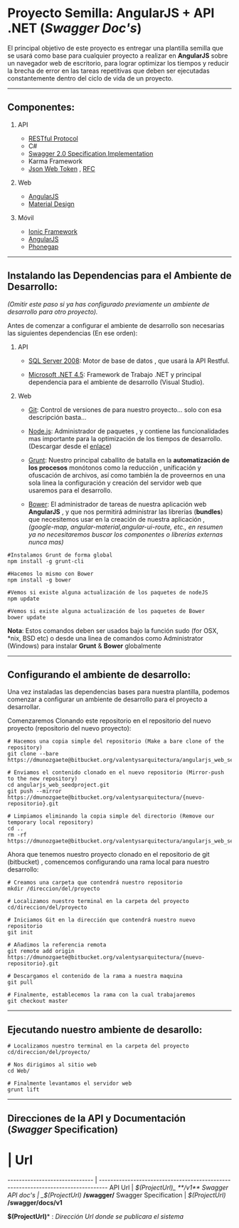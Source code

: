 # Proyecto Semilla: __AngularJS__ + __API .NET__  (_Swagger Doc's_)

El principal objetivo de este proyecto es entregar una plantilla semilla que se usará como base para cualquier proyecto a realizar en __AngularJS__ sobre un navegador web de escritorio, para lograr optimizar los tiempos y reducir la brecha de error en las tareas repetitivas que deben ser ejecutadas constantemente dentro del ciclo de vida de un proyecto. 

---------------------------------------------------------------------------------------------------------------------------------------------------------------------

## Componentes:

1. API
      * [RESTful Protocol](https://msdn.microsoft.com/en-us/library/dd203052.aspx)
      * C#
      * [Swagger 2.0 Specification](https://github.com/swagger-api/swagger-spec/blob/master/versions/2.0.md),[Implementation](https://github.com/domaindrivendev/Swashbuckle)
      * Karma Framework
      * [Json Web Token](http://angular-tips.com/blog/2014/05/json-web-tokens-introduction/) , [RFC](http://self-issued.info/docs/draft-ietf-oauth-json-web-token.html)

 2. Web
      * [AngularJS](https://angularjs.org/)
      * [Material Design](https://material.angularjs.org/#/)

 3. Móvil
      * [Ionic Framework](http://ionicframework.com/)
      * [AngularJS](https://angularjs.org/)
      * [Phonegap](http://phonegap.com/)
---------------------------------------------------------------------------------------------------------------------------------------------------------------------

## Instalando las Dependencias  para el Ambiente de Desarrollo:

_(Omitir este paso si ya has configurado previamente un ambiente de desarrollo para otro proyecto)._

Antes de comenzar a configurar el ambiente de desarrollo son necesarias las siguientes dependencias (En ese orden):

1. API

      * [SQL Server 2008](http://www.microsoft.com/es-cl/download/details.aspx?id=29062): Motor de base de datos , que usará la API Restful.

      * [Microsoft .NET 4.5](http://www.microsoft.com/es-cl/download/details.aspx?id=30653): Framework de Trabajo .NET y principal dependencia para el ambiente de desarrollo (Visual Studio).

2. Web
      * [Git](http://git-scm.com/book/en/v2/Getting-Started-Installing-Git): Control de versiones de para nuestro proyecto... solo con esa descripción basta...

      * [Node.js](https://nodejs.org/): Administrador de paquetes , y contiene las funcionalidades mas importante para la optimización de los tiempos de desarrollo. (Descargar desde el [enlace](https://nodejs.org/))

      * [Grunt](http://gruntjs.com/): Nuestro principal caballito de batalla en la __automatización de los procesos__ monótonos como la reducción , unificación y ofuscación de archivos, así como también la de proveernos en una sola linea la configuración y creación del servidor web que usaremos para el desarrollo.

      * [Bower](http://bower.io/): El administrador de tareas de nuestra aplicación web  __AngularJS__ , y que nos permitirá administrar las librerías (__bundles__) que necesitemos usar en la creación de nuestra aplicación , _(google-map, angular-material,angular-ui-route, etc., en resumen ya no necesitaremos buscar los componentes o librerías externas nunca mas)_
```shell
#Instalamos Grunt de forma global
npm install -g grunt-cli

#Hacemos lo mismo con Bower
npm install -g bower

#Vemos si existe alguna actualización de los paquetes de nodeJS
npm update

#Vemos si existe alguna actualización de los paquetes de Bower
bower update
```

__Nota__: Estos comandos deben ser usados bajo la función sudo (for OSX, *nix, BSD etc) o desde una linea de comandos como Administrator (Windows) para instalar __Grunt__ & __Bower__ globalmente

---------------------------------------------------------------------------------------------------------------------------------------------------------------------

## Configurando el ambiente de desarrollo:

Una vez instaladas las dependencias bases para nuestra plantilla, podemos comenzar a configurar un ambiente de desarrollo para el proyecto a desarrollar.

Comenzaremos Clonando este repositorio en el repositorio del nuevo proyecto (repositorio del nuevo proyecto):

```shell
# Hacemos una copia simple del repositorio (Make a bare clone of the repository)
git clone --bare https://dmunozgaete@bitbucket.org/valentysarquitectura/angularjs_web_seedproject.git

# Enviamos el contenido clonado en el nuevo repositorio (Mirror-push to the new repository)
cd angularjs_web_seedproject.git
git push --mirror https://dmunozgaete@bitbucket.org/valentysarquitectura/{nuevo-repositorio}.git

# Limpiamos eliminando la copia simple del directorio (Remove our temporary local repository)
cd ..
rm -rf https://dmunozgaete@bitbucket.org/valentysarquitectura/angularjs_web_seedproject.git
```

Ahora que tenemos nuestro proyecto clonado en el repositorio de git (bitbucket) , comencemos configurando una rama local para nuestro desarrollo:

```shell
# Creamos una carpeta que contendrá nuestro repositorio
mkdir /direccion/del/proyecto

# Localizamos nuestro terminal en la carpeta del proyecto
cd/direccion/del/proyecto

# Iniciamos Git en la dirección que contendrá nuestro nuevo repositorio
git init

# Añadimos la referencia remota
git remote add origin https://dmunozgaete@bitbucket.org/valentysarquitectura/{nuevo-repositorio}.git

# Descargamos el contenido de la rama a nuestra maquina
git pull

# Finalmente, establecemos la rama con la cual trabajaremos
git checkout master
```
---------------------------------------------------------------------------------------------------------------------------------------------------------------------
## Ejecutando nuestro ambiente de desarollo:


```shell
# Localizamos nuestro terminal en la carpeta del proyecto
cd/direccion/del/proyecto/

# Nos dirigimos al sitio web
cd Web/

# Finalmente levantamos el servidor web
grunt lift
```
---------------------------------------------------------------------------------------------------------------------------------------------------------------------
## Direcciones de la  API y Documentación (_Swagger_ Specification)

#  | Url
------------------------------ | ---------------------------------------------------------------------------------
API Url                          | _$(ProjectUrl)_ **/v1**
Swagger API doc's       | _$(ProjectUrl)_ **/swagger/**
Swagger Specification  | _$(ProjectUrl)_ **/swagger/docs/v1**

__$(ProjectUrl)__\* : _Dirección Url donde se publicara el sistema_